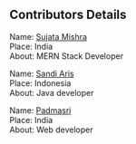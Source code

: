 ## Contributors Details

Name: [Sujata Mishra](https://github.com/sujata13) <br/>
Place: India <br/>
About: MERN Stack Developer <br/>

Name: [Sandi Aris](https://github.com/sandi-aris) <br/>
Place: Indonesia <br/>
About: Java developer <br/>

Name: [Padmasri](https://github.com/sujata13) <br/>
Place: India <br/>
About: Web developer <br/>


